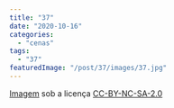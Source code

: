 ```yaml
---
title: "37"
date: "2020-10-16"
categories: 
  - "cenas"
tags: 
  - "37"
featuredImage: "/post/37/images/37.jpg"
---
```


[Imagem](https://www.flickr.com/photos/50318388@N00/2212577784) sob a licença [CC-BY-NC-SA-2.0](https://creativecommons.org/licenses/by-nc-sa/2.0/)
